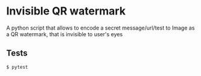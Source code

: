 # Invisible QR watermark

A python script that allows to encode a secret message/url/test to Image as a QR watermark, that is invisible to user's eyes

## Tests

```
$ pytest
```
